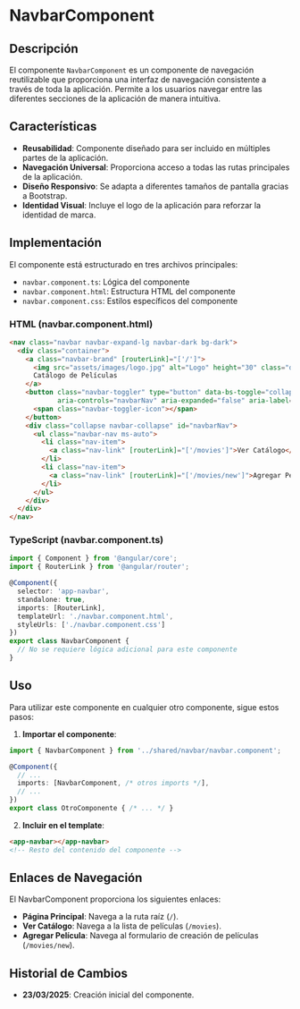 # NavbarComponent

## Descripción
El componente `NavbarComponent` es un componente de navegación reutilizable que proporciona una interfaz de navegación consistente a través de toda la aplicación. Permite a los usuarios navegar entre las diferentes secciones de la aplicación de manera intuitiva.

## Características
- **Reusabilidad**: Componente diseñado para ser incluido en múltiples partes de la aplicación.
- **Navegación Universal**: Proporciona acceso a todas las rutas principales de la aplicación.
- **Diseño Responsivo**: Se adapta a diferentes tamaños de pantalla gracias a Bootstrap.
- **Identidad Visual**: Incluye el logo de la aplicación para reforzar la identidad de marca.

## Implementación
El componente está estructurado en tres archivos principales:
- `navbar.component.ts`: Lógica del componente
- `navbar.component.html`: Estructura HTML del componente
- `navbar.component.css`: Estilos específicos del componente

### HTML (navbar.component.html)
```html
<nav class="navbar navbar-expand-lg navbar-dark bg-dark">
  <div class="container">
    <a class="navbar-brand" [routerLink]="['/']">
      <img src="assets/images/logo.jpg" alt="Logo" height="30" class="d-inline-block align-text-top me-2">
      Catálogo de Películas
    </a>
    <button class="navbar-toggler" type="button" data-bs-toggle="collapse" data-bs-target="#navbarNav" 
            aria-controls="navbarNav" aria-expanded="false" aria-label="Toggle navigation">
      <span class="navbar-toggler-icon"></span>
    </button>
    <div class="collapse navbar-collapse" id="navbarNav">
      <ul class="navbar-nav ms-auto">
        <li class="nav-item">
          <a class="nav-link" [routerLink]="['/movies']">Ver Catálogo</a>
        </li>
        <li class="nav-item">
          <a class="nav-link" [routerLink]="['/movies/new']">Agregar Película</a>
        </li>
      </ul>
    </div>
  </div>
</nav>
```

### TypeScript (navbar.component.ts)
```typescript
import { Component } from '@angular/core';
import { RouterLink } from '@angular/router';

@Component({
  selector: 'app-navbar',
  standalone: true,
  imports: [RouterLink],
  templateUrl: './navbar.component.html',
  styleUrls: ['./navbar.component.css']
})
export class NavbarComponent {
  // No se requiere lógica adicional para este componente
}
```

## Uso
Para utilizar este componente en cualquier otro componente, sigue estos pasos:

1. **Importar el componente**:
```typescript
import { NavbarComponent } from '../shared/navbar/navbar.component';

@Component({
  // ...
  imports: [NavbarComponent, /* otros imports */],
  // ...
})
export class OtroComponente { /* ... */ }
```

2. **Incluir en el template**:
```html
<app-navbar></app-navbar>
<!-- Resto del contenido del componente -->
```

## Enlaces de Navegación
El NavbarComponent proporciona los siguientes enlaces:
- **Página Principal**: Navega a la ruta raíz (`/`).
- **Ver Catálogo**: Navega a la lista de películas (`/movies`).
- **Agregar Película**: Navega al formulario de creación de películas (`/movies/new`).

## Historial de Cambios
- **23/03/2025**: Creación inicial del componente.
